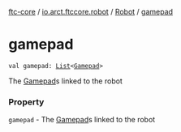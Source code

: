 [ftc-core](../../index.md) / [io.arct.ftccore.robot](../index.md) / [Robot](index.md) / [gamepad](./gamepad.md)

# gamepad

`val gamepad: `[`List`](https://kotlinlang.org/api/latest/jvm/stdlib/kotlin.collections/-list/index.html)`<`[`Gamepad`](../../io.arct.ftccore.gamepad/-gamepad/index.md)`>`

The [Gamepad](../../io.arct.ftccore.gamepad/-gamepad/index.md)s linked to the robot

### Property

`gamepad` - The [Gamepad](../../io.arct.ftccore.gamepad/-gamepad/index.md)s linked to the robot